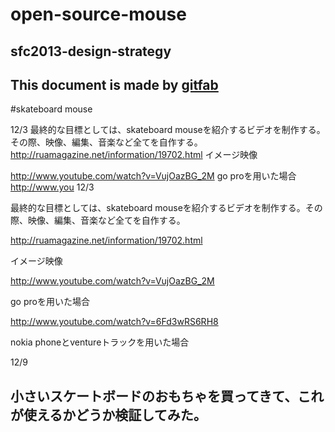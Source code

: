 # open-source-mouse
## sfc2013-design-strategy   
This document is made by [gitfab](http://gitfab.org)
---
#skateboard mouse

12/3 最終的な目標としては、skateboard mouseを紹介するビデオを制作する。その際、映像、編集、音楽など全てを自作する。 http://ruamagazine.net/information/19702.html イメージ映像 

http://www.youtube.com/watch?v=VujOazBG_2M go proを用いた場合 http://www.you
12/3

最終的な目標としては、skateboard mouseを紹介するビデオを制作する。その際、映像、編集、音楽など全てを自作する。

http://ruamagazine.net/information/19702.html

イメージ映像

http://www.youtube.com/watch?v=VujOazBG_2M

go proを用いた場合

http://www.youtube.com/watch?v=6Fd3wRS6RH8

nokia phoneとventureトラックを用いた場合

12/9

小さいスケートボードのおもちゃを買ってきて、これが使えるかどうか検証してみた。
---
